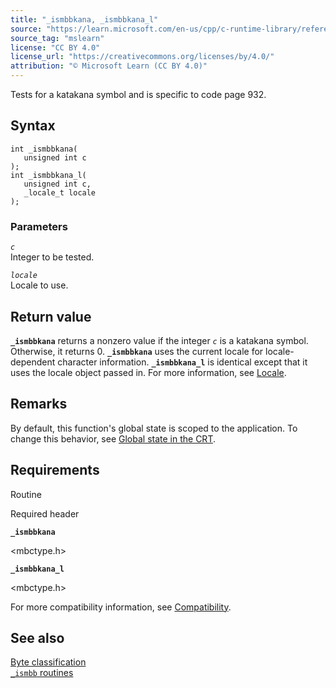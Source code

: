 ```yaml
---
title: "_ismbbkana, _ismbbkana_l"
source: "https://learn.microsoft.com/en-us/cpp/c-runtime-library/reference/ismbbkana-ismbbkana-l?view=msvc-170"
source_tag: "mslearn"
license: "CC BY 4.0"
license_url: "https://creativecommons.org/licenses/by/4.0/"
attribution: "© Microsoft Learn (CC BY 4.0)"
---
```

Tests for a katakana symbol and is specific to code page 932.

## Syntax

```
int _ismbbkana(
   unsigned int c
);
int _ismbbkana_l(
   unsigned int c,
   _locale_t locale
);
```

### Parameters

_`c`_  
Integer to be tested.

_`locale`_  
Locale to use.

## Return value

**`_ismbbkana`** returns a nonzero value if the integer _`c`_ is a katakana symbol. Otherwise, it returns 0. **`_ismbbkana`** uses the current locale for locale-dependent character information. **`_ismbbkana_l`** is identical except that it uses the locale object passed in. For more information, see [Locale](https://learn.microsoft.com/en-us/cpp/c-runtime-library/locale?view=msvc-170).

## Remarks

By default, this function's global state is scoped to the application. To change this behavior, see [Global state in the CRT](https://learn.microsoft.com/en-us/cpp/c-runtime-library/global-state?view=msvc-170).

## Requirements

Routine

Required header

**`_ismbbkana`**

<mbctype.h>

**`_ismbbkana_l`**

<mbctype.h>

For more compatibility information, see [Compatibility](https://learn.microsoft.com/en-us/cpp/c-runtime-library/compatibility?view=msvc-170).

## See also

[Byte classification](https://learn.microsoft.com/en-us/cpp/c-runtime-library/byte-classification?view=msvc-170)  
[`_ismbb` routines](https://learn.microsoft.com/en-us/cpp/c-runtime-library/ismbb-routines?view=msvc-170)